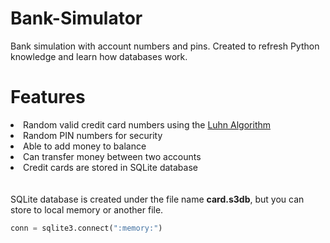 # Bank-Simulator
Bank simulation with account numbers and pins. Created to refresh Python knowledge and learn how databases work.

<h1> Features </h1>
<li>Random valid credit card numbers using the <a href="https://www.geeksforgeeks.org/luhn-algorithm/">Luhn Algorithm</a></li>
<li>Random PIN numbers for security</li>
<li>Able to add money to balance</li>
<li>Can transfer money between two accounts</li>
<li>Credit cards are stored in SQLite database</li>
<br><br>
SQLite database is created under the file name <b>card.s3db</b>, but you can store to local memory or another file.
<br>

```python
conn = sqlite3.connect(":memory:")
```
